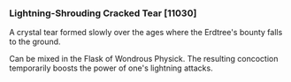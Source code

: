 ### Lightning-Shrouding Cracked Tear [11030]

A crystal tear formed slowly over the ages where the Erdtree's bounty falls to the ground.

Can be mixed in the Flask of Wondrous Physick. The resulting concoction temporarily boosts the power of one's lightning attacks.